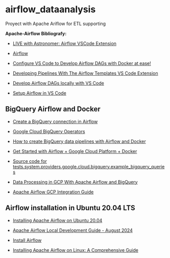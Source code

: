 # airflow_dataanalysis
Proyect with Apache Ariflow for ETL supporting

**Apache-Airflow Bibliografy:**

- [LIVE with Astronomer: Airflow VSCode Extension](https://www.youtube.com/watch?v=glrffDNra5M)

- [Airflow](https://marketplace.visualstudio.com/items?itemName=NecatiARSLAN.airflow-vscode-extension)

- [Configure VS Code to Develop Airflow DAGs with Docker at ease!](https://www.youtube.com/watch?v=fsMKV9A1B-I)

- [Developing Pipelines With The Airflow Templates VS Code Extension](https://www.youtube.com/watch?v=r2vlPeBe2U4)

- [Develop Airflow DAGs locally with VS Code](https://www.astronomer.io/docs/learn/vscode-local-dev)

- [Setup Airflow in VS Code](https://medium.com/@venkatkarthick15/setup-airflow-in-vs-code-46a883f1611b)

## BigQuery Airflow and Docker
- [Create a BigQuery connection in Airflow](https://www.astronomer.io/docs/learn/connections/bigquery)

- [Google Cloud BigQuery Operators](https://airflow.apache.org/docs/apache-airflow-providers-google/stable/operators/cloud/bigquery.html)

- [How to create BigQuery data pipelines with Airflow and Docker](https://data-ai.theodo.com/blog-technique/create-bigquery-data-pipelines-with-airflow-and-docker)

- [Get Started with Airflow + Google Cloud Platform + Docker](https://junjiejiang94.medium.com/get-started-with-airflow-google-cloud-platform-docker-a21c46e0f797)

- [Source code for tests.system.providers.google.cloud.bigquery.example_bigquery_queries](https://airflow.apache.org/docs/apache-airflow-providers-google/stable/_modules/tests/system/providers/google/cloud/bigquery/example_bigquery_queries.html)

- [Data Processing in GCP With Apache Airflow and BigQuery](https://dzone.com/articles/data-processing-in-gcp-with-apache-airflow)

- [Apache Airflow GCP Integration Guide](https://www.restack.io/docs/airflow-knowledge-apache-gcp-google-provider-bigquery-hook-cloud-examples-tutorial-operators)


## Airflow installation in Ubuntu 20.04 LTS

- [Installing Apache Airflow on Ubuntu 20.04](https://www.restack.io/docs/airflow-knowledge-apache-ubuntu-install-server-22-04-20-04-18-04)

- [Apache Airflow Local Development Guide - August 2024](https://www.restack.io/docs/airflow-knowledge-local-setup-windows-install#clp1kqwt901z7w60t5l8fckap)

- [Install Airflow](https://airflow.apache.org/docs/apache-airflow/stable/start.html)

- [Installing Apache Airflow on Linux: A Comprehensive Guide](https://medium.com/@maroofashraf987/installing-apache-airflow-on-linux-a-comprehensive-guide-5462b265e961)
